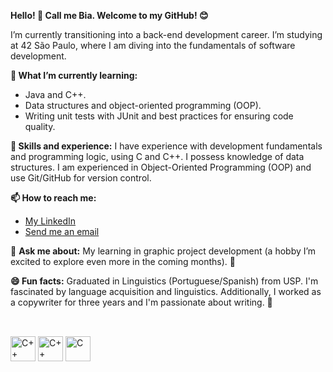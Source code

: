 **Hello! 👋 Call me Bia. Welcome to my GitHub! 😊**

I’m currently transitioning into a back-end development career. I’m studying at 42 São Paulo, where I am diving into the fundamentals of software development.


**🌱 What I’m currently learning:**

- Java and C++.
- Data structures and object-oriented programming (OOP).
- Writing unit tests with JUnit and best practices for ensuring code quality.


**🔨 Skills and experience:**
I have experience with development fundamentals and programming logic, using C and C++. I possess knowledge of data structures. I am experienced in Object-Oriented Programming (OOP) and use Git/GitHub for version control.


**📫 How to reach me:**

- [My LinkedIn](https://www.linkedin.com/in/biancasantanas/)
- [Send me an email](mailto:biancasantana81@hotmail.com)



💬 **Ask me about:**
My learning in graphic project development (a hobby I’m excited to explore even more in the coming months). 👾


**😄 Fun facts:**
Graduated in Linguistics (Portuguese/Spanish) from USP. I'm fascinated by language acquisition and linguistics. Additionally, I worked as a copywriter for three years and I'm passionate about writing. 💛

##

<div style="display: inline-block"><br>
    <img align="center" alt="C++" height="40" width="40" src="https://cdn.jsdelivr.net/gh/devicons/devicon@latest/icons/java/java-original-wordmark.svg" />
    <img align="center" alt="C++" height="40" width="40" src="https://cdn.jsdelivr.net/gh/devicons/devicon@latest/icons/cplusplus/cplusplus-original.svg"" />
    <img align="center" alt="C" height="40" width="40" src="https://cdn.jsdelivr.net/gh/devicons/devicon/icons/c/c-original.svg" />
          

</div>

